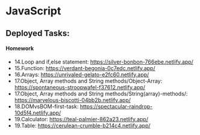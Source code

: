 # JavaScript
## Deployed Tasks:
#### Homework
* 14.Loop and if,else statement: https://silver-bonbon-766ebe.netlify.app/
* 15.Function: https://verdant-begonia-0c7edc.netlify.app/
* 16.Arrays: https://unrivaled-gelato-e2fc60.netlify.app/
* 17.Object, Array methods and String methods/Object-Array: https://spontaneous-stroopwafel-f37612.netlify.app/
* 17.Object, Array methods and String methods/String(array)-methods/: https://marvelous-biscotti-04bb2b.netlify.app/
* 18.DOMvsBOM-first-task: https://spectacular-raindrop-10d5f4.netlify.app/
* 19.Calculator: https://teal-palmier-862a23.netlify.app/
* 19.Table: https://cerulean-crumble-b214c4.netlify.app/
